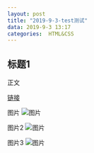 ```yaml
---
layout: post
title: "2019-9-3-test测试"
data: 2019-9-3 13:17
categories:  HTML&CSS
---
```


## 标题1

正文

[链接](www.google.com)

图片
![图片](/1567487979672.png)

图片2
![图片](./1567487979672.png)

图片3
![图片](1567487979672.png)
